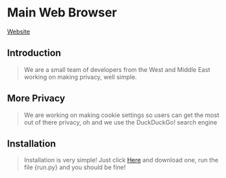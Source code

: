 # Main Web Browser

[Website](https://img.shields.io/badge/WWW-Website-lightgrey)

## Introduction

> We are a small team of developers from the West and Middle East working on making privacy, well simple.

## More Privacy

> We are working on making cookie settings so users can get the most out of there privacy, oh and we use the DuckDuckGo! search engine

## Installation

> Installation is very simple! Just click [Here](https://github.com/RodneyByte/main/releases) and download one, run the file {run.py} and you should be fine!
